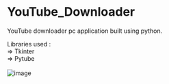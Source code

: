 # YouTube_Downloader
YouTube downloader pc application built using python.

Libraries used : <br/>
=> Tkinter <br/>
=> Pytube <br/>
<br/>
![image](https://user-images.githubusercontent.com/73271539/131818881-a8124451-311a-438b-8e19-831299d444e9.png)



